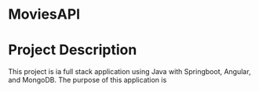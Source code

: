 # MoviesAPI

# Project Description
This project is ia full stack application using Java with Springboot, Angular, and MongoDB. The purpose of this application is
